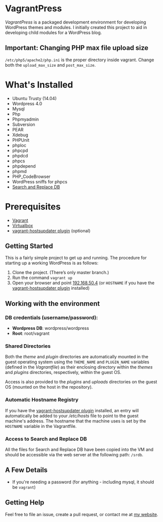 # VagrantPress

*VagrantPress* is a packaged development environment for developing WordPress themes and modules.
I initially created this project to aid in developing child modules for a WordPress blog.

## Important: Changing PHP max file upload size
`/etc/php5/apache2/php.ini` is the proper directory inside vagrant.
Change both the `upload_max_size` and `post_max_size`.

# What's Installed

+ Ubuntu Trusty (14.04)
+ Wordpress 4.0
+ Mysql
+ Php
+ Phpmyadmin
+ Subversion
+ PEAR
+ Xdebug
+ PHPUnit
+ phploc
+ phpcpd
+ phpdcd
+ phpcs
+ phpdepend
+ phpmd
+ PHP_CodeBrowser
+ WordPress sniffs for phpcs
+ [Search and Replace DB](https://interconnectit.com/products/search-and-replace-for-wordpress-databases/)

# Prerequisites

+ [Vagrant](http://www.vagrantup.com/downloads.html)
+ [Virtualbox](https://www.virtualbox.org/wiki/Downloads)
+ [vagrant-hostsupdater plugin](https://github.com/cogitatio/vagrant-hostsupdater) (optional)

## Getting Started

This is a fairly simple project to get up and running.
The procedure for starting up a working WordPress is as follows:

1. Clone the project.  (There’s only master branch.)
2. Run the command `vagrant up`
3. Open your browser and point [192.168.50.4](http://192.168.50.4) (or `HOSTNAME` if you have the [vagrant-hostsupdater plugin](https://github.com/cogitatio/vagrant-hostsupdater) installed)

## Working with the environment

### DB credentials (username/password):

* **Wordpress DB**: wordpress/wordpress
* **Root**: root/vagrant

### Shared Directories
Both the *theme* and *plugin* directories are automatically mounted in the guest operating system using 
the `THEME_NAME` and `PLUGIN_NAME` variables (defined in the *Vagrantfile*) as their enclosing directory within the *themes* and *plugins* 
directories, respectively, within the guest OS.

Access is also provided to the *plugins* and *uploads* directories on the guest OS (mounted on the host in the repository).

### Automatic Hostname Registry
If you have the [vagrant-hostsupdater plugin](https://github.com/cogitatio/vagrant-hostsupdater) installed, an 
entry will automatically be added to your */etc/hosts* file to point to the guest machine's address. The 
hostname that the machine uses is set by the `HOSTNAME` variable in the Vagrantfile.

### Access to Search and Replace DB
All the files for Search and Replace DB have been copied into the VM and should be accessible via the web server at the following path: `/srdb`.

## A Few Details

* If you're needing a password (for anything - including mysql, it should be `vagrant`)

## Getting Help

Feel free to file an issue, create a pull request, or contact me at [my website][chadthompson].

[chadthompson]: http://chadthompson.me
